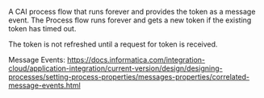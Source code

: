 
A CAI process flow that runs forever and provides the token as a message event. The Process flow runs forever and gets a new token if the existing token has timed out.

The token is not refreshed until a request for token is received.


Message Events: 
https://docs.informatica.com/integration-cloud/application-integration/current-version/design/designing-processes/setting-process-properties/messages-properties/correlated-message-events.html
